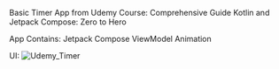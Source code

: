 Basic Timer App from Udemy Course: Comprehensive Guide Kotlin and Jetpack Compose: Zero to Hero

App Contains:
Jetpack Compose
ViewModel
Animation

UI:
![Udemy_Timer](https://github.com/bphaggard/Udemy_Timer/assets/129317531/7b374fe7-a540-4cc5-8fd3-d6aa5f55ba90)
